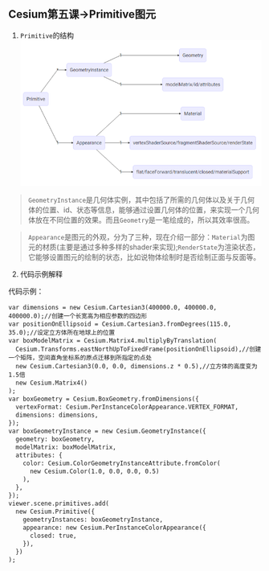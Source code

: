 ## Cesium第五课->Primitive图元

1. ``Primitive``的结构
![avatar](/img/Primitive.png)

> ``GeometryInstance``是几何体实例，其中包括了所需的几何体以及关于几何体的位置、id、状态等信息，能够通过设置几何体的位置，来实现一个几何体放在不同位置的效果。而且``Geometry``是一笔绘成的，所以其效率很高。

> ``Appearance``是图元的外观，分为了三种，现在介绍一部分：``Material``为图元的材质(主要是通过多种多样的shader来实现);``RenderState``为渲染状态，它能够设置图元的绘制的状态，比如说物体绘制时是否绘制正面与反面等。

2. 代码示例解释

代码示例：
```
var dimensions = new Cesium.Cartesian3(400000.0, 400000.0, 400000.0);//创建一个长宽高为相应参数的四边形
var positionOnEllipsoid = Cesium.Cartesian3.fromDegrees(115.0, 35.0);//设定立方体所在地球上的位置
var boxModelMatrix = Cesium.Matrix4.multiplyByTranslation(
  Cesium.Transforms.eastNorthUpToFixedFrame(positionOnEllipsoid),//创建一个矩阵，空间直角坐标系的原点迁移到所指定的点处
  new Cesium.Cartesian3(0.0, 0.0, dimensions.z * 0.5),//立方体的高度变为1.5倍
  new Cesium.Matrix4()
);
var boxGeometry = Cesium.BoxGeometry.fromDimensions({
  vertexFormat: Cesium.PerInstanceColorAppearance.VERTEX_FORMAT,
  dimensions: dimensions,
});
var boxGeometryInstance = new Cesium.GeometryInstance({
  geometry: boxGeometry,
  modelMatrix: boxModelMatrix,
  attributes: {
    color: Cesium.ColorGeometryInstanceAttribute.fromColor(
      new Cesium.Color(1.0, 0.0, 0.0, 0.5)
    ),
  },
});
viewer.scene.primitives.add(
  new Cesium.Primitive({
    geometryInstances: boxGeometryInstance,
    appearance: new Cesium.PerInstanceColorAppearance({
      closed: true,
    }),
  })
);

```

